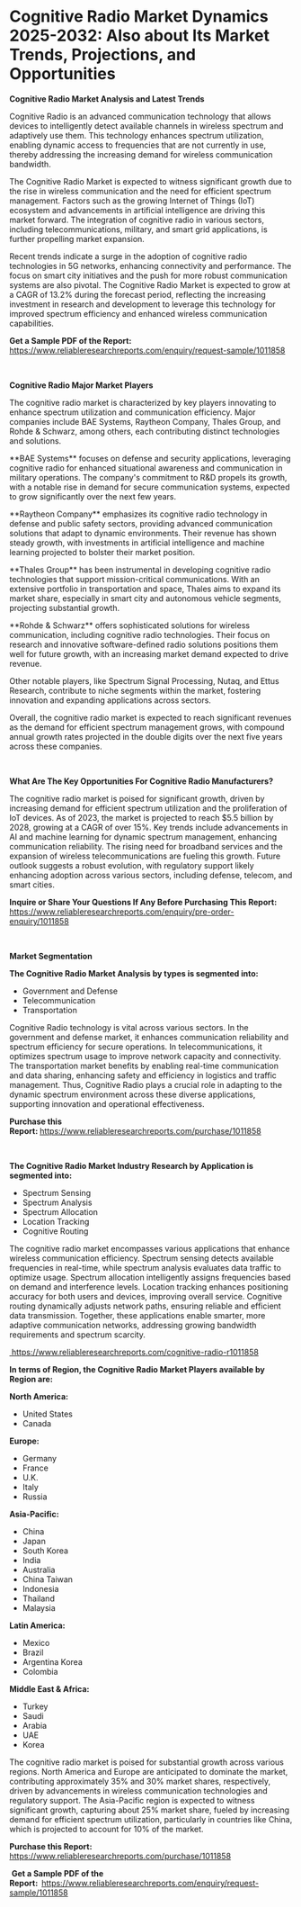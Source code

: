 <p><h1>Cognitive Radio Market Dynamics 2025-2032: Also about Its Market Trends, Projections, and Opportunities</h1></p><p><strong>Cognitive Radio Market Analysis and Latest Trends</strong></p>
<p><p>Cognitive Radio is an advanced communication technology that allows devices to intelligently detect available channels in wireless spectrum and adaptively use them. This technology enhances spectrum utilization, enabling dynamic access to frequencies that are not currently in use, thereby addressing the increasing demand for wireless communication bandwidth. </p><p>The Cognitive Radio Market is expected to witness significant growth due to the rise in wireless communication and the need for efficient spectrum management. Factors such as the growing Internet of Things (IoT) ecosystem and advancements in artificial intelligence are driving this market forward. The integration of cognitive radio in various sectors, including telecommunications, military, and smart grid applications, is further propelling market expansion.</p><p>Recent trends indicate a surge in the adoption of cognitive radio technologies in 5G networks, enhancing connectivity and performance. The focus on smart city initiatives and the push for more robust communication systems are also pivotal. The Cognitive Radio Market is expected to grow at a CAGR of 13.2% during the forecast period, reflecting the increasing investment in research and development to leverage this technology for improved spectrum efficiency and enhanced wireless communication capabilities.</p></p>
<p><strong>Get a Sample PDF of the Report:&nbsp;</strong> <a href="https://www.reliableresearchreports.com/enquiry/request-sample/1011858?utm_campaign=38&utm_medium=2&utm_source=Github&utm_content=ia&utm_term=18042025&utm_id=cognitive-radio">https://www.reliableresearchreports.com/enquiry/request-sample/1011858</a></p>
<p>&nbsp;</p>
<p><strong>Cognitive Radio Major Market Players</strong></p>
<p><p>The cognitive radio market is characterized by key players innovating to enhance spectrum utilization and communication efficiency. Major companies include BAE Systems, Raytheon Company, Thales Group, and Rohde & Schwarz, among others, each contributing distinct technologies and solutions.</p><p>**BAE Systems** focuses on defense and security applications, leveraging cognitive radio for enhanced situational awareness and communication in military operations. The company's commitment to R&D propels its growth, with a notable rise in demand for secure communication systems, expected to grow significantly over the next few years.</p><p>**Raytheon Company** emphasizes its cognitive radio technology in defense and public safety sectors, providing advanced communication solutions that adapt to dynamic environments. Their revenue has shown steady growth, with investments in artificial intelligence and machine learning projected to bolster their market position.</p><p>**Thales Group** has been instrumental in developing cognitive radio technologies that support mission-critical communications. With an extensive portfolio in transportation and space, Thales aims to expand its market share, especially in smart city and autonomous vehicle segments, projecting substantial growth.</p><p>**Rohde & Schwarz** offers sophisticated solutions for wireless communication, including cognitive radio technologies. Their focus on research and innovative software-defined radio solutions positions them well for future growth, with an increasing market demand expected to drive revenue.</p><p>Other notable players, like Spectrum Signal Processing, Nutaq, and Ettus Research, contribute to niche segments within the market, fostering innovation and expanding applications across sectors.</p><p>Overall, the cognitive radio market is expected to reach significant revenues as the demand for efficient spectrum management grows, with compound annual growth rates projected in the double digits over the next five years across these companies.</p></p>
<p>&nbsp;</p>
<p><strong>What Are The Key Opportunities For Cognitive Radio Manufacturers?</strong></p>
<p><p>The cognitive radio market is poised for significant growth, driven by increasing demand for efficient spectrum utilization and the proliferation of IoT devices. As of 2023, the market is projected to reach $5.5 billion by 2028, growing at a CAGR of over 15%. Key trends include advancements in AI and machine learning for dynamic spectrum management, enhancing communication reliability. The rising need for broadband services and the expansion of wireless telecommunications are fueling this growth. Future outlook suggests a robust evolution, with regulatory support likely enhancing adoption across various sectors, including defense, telecom, and smart cities.</p></p>
<p><strong>Inquire or Share Your Questions If Any Before Purchasing This Report:</strong> <a href="https://www.reliableresearchreports.com/enquiry/pre-order-enquiry/1011858?utm_campaign=38&utm_medium=2&utm_source=Github&utm_content=ia&utm_term=18042025&utm_id=cognitive-radio">https://www.reliableresearchreports.com/enquiry/pre-order-enquiry/1011858</a></p>
<p>&nbsp;</p>
<p><strong>Market Segmentation</strong></p>
<p><strong>The Cognitive Radio Market Analysis by types is segmented into:</strong></p>
<p><ul><li>Government and Defense</li><li>Telecommunication</li><li>Transportation</li></ul></p>
<p><p>Cognitive Radio technology is vital across various sectors. In the government and defense market, it enhances communication reliability and spectrum efficiency for secure operations. In telecommunications, it optimizes spectrum usage to improve network capacity and connectivity. The transportation market benefits by enabling real-time communication and data sharing, enhancing safety and efficiency in logistics and traffic management. Thus, Cognitive Radio plays a crucial role in adapting to the dynamic spectrum environment across these diverse applications, supporting innovation and operational effectiveness.</p></p>
<p><strong>Purchase this Report:&nbsp;</strong><a href="https://www.reliableresearchreports.com/purchase/1011858?utm_campaign=38&utm_medium=2&utm_source=Github&utm_content=ia&utm_term=18042025&utm_id=cognitive-radio">https://www.reliableresearchreports.com/purchase/1011858</a></p>
<p>&nbsp;</p>
<p><strong>The Cognitive Radio Market Industry Research by Application is segmented into:</strong></p>
<p><ul><li>Spectrum Sensing</li><li>Spectrum Analysis</li><li>Spectrum Allocation</li><li>Location Tracking</li><li>Cognitive Routing</li></ul></p>
<p><p>The cognitive radio market encompasses various applications that enhance wireless communication efficiency. Spectrum sensing detects available frequencies in real-time, while spectrum analysis evaluates data traffic to optimize usage. Spectrum allocation intelligently assigns frequencies based on demand and interference levels. Location tracking enhances positioning accuracy for both users and devices, improving overall service. Cognitive routing dynamically adjusts network paths, ensuring reliable and efficient data transmission. Together, these applications enable smarter, more adaptive communication networks, addressing growing bandwidth requirements and spectrum scarcity.</p></p>
<p><a href="https://www.reliableresearchreports.com/cognitive-radio-r1011858?utm_campaign=38&utm_medium=2&utm_source=Github&utm_content=ia&utm_term=18042025&utm_id=cognitive-radio">&nbsp;https://www.reliableresearchreports.com/cognitive-radio-r1011858</a></p>
<p><strong>In terms of Region, the Cognitive Radio Market Players available by Region are:</strong></p>
<p>
    <p> <strong> North America: </strong>
        <ul>
            <li>United States</li>
            <li>Canada</li>
        </ul>
        </p> 
    <p> <strong> Europe: </strong>
        <ul>
            <li>Germany</li>
            <li>France</li>
            <li>U.K.</li>
            <li>Italy</li>
            <li>Russia</li>
        </ul>
        </p> 
    <p> <strong> Asia-Pacific: </strong>
        <ul>
            <li>China</li>
            <li>Japan</li>
            <li>South Korea</li>
            <li>India</li>
            <li>Australia</li>
            <li>China Taiwan</li>
            <li>Indonesia</li>
            <li>Thailand</li>
            <li>Malaysia</li>
        </ul>
        </p> 
    <p> <strong> Latin America: </strong>
        <ul>
            <li>Mexico</li>
            <li>Brazil</li>
            <li>Argentina Korea</li>
            <li>Colombia</li>
        </ul>
        </p> 
    <p> <strong> Middle East & Africa: </strong>
        <ul>
            <li>Turkey</li>
            <li>Saudi</li>
            <li>Arabia</li>
            <li>UAE</li>
            <li>Korea</li>
        </ul>
    </p>
    </p>
<p><p>The cognitive radio market is poised for substantial growth across various regions. North America and Europe are anticipated to dominate the market, contributing approximately 35% and 30% market shares, respectively, driven by advancements in wireless communication technologies and regulatory support. The Asia-Pacific region is expected to witness significant growth, capturing about 25% market share, fueled by increasing demand for efficient spectrum utilization, particularly in countries like China, which is projected to account for 10% of the market.</p></p>
<p><strong>Purchase this Report: </strong><a href="https://www.reliableresearchreports.com/purchase/1011858?utm_campaign=38&utm_medium=2&utm_source=Github&utm_content=ia&utm_term=18042025&utm_id=cognitive-radio">https://www.reliableresearchreports.com/purchase/1011858</a></p>
<p>&nbsp;<strong>Get a Sample PDF of the Report:&nbsp;&nbsp;</strong><a href="https://www.reliableresearchreports.com/enquiry/request-sample/1011858?utm_campaign=38&utm_medium=2&utm_source=Github&utm_content=ia&utm_term=18042025&utm_id=cognitive-radio">https://www.reliableresearchreports.com/enquiry/request-sample/1011858</a></p>
<p><strong></strong></p>
<p><p></p><p></p><p></p></p>